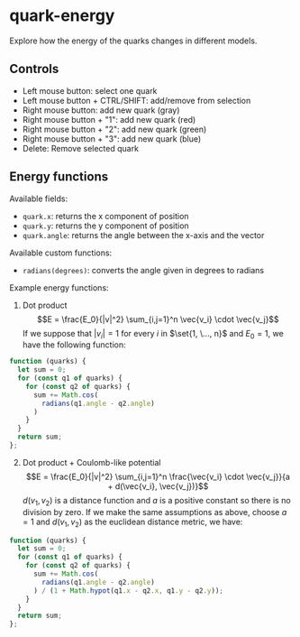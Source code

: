 # quark-energy
Explore how the energy of the quarks changes in different models.

## Controls
- Left mouse button: select one quark
- Left mouse button + CTRL/SHIFT: add/remove from selection
- Right mouse button: add new quark (gray)
- Right mouse button + "1": add new quark (red)
- Right mouse button + "2": add new quark (green)
- Right mouse button + "3": add new quark (blue)
- Delete: Remove selected quark

## Energy functions
Available fields:
- `quark.x`: returns the x component of position
- `quark.y`: returns the y component of position
- `quark.angle`: returns the angle between the x-axis and the vector

Available custom functions:
- `radians(degrees)`: converts the angle given in degrees to radians

Example energy functions:
1. Dot product
$$E = \frac{E_0}{|v|^2} \sum_{i,j=1}^n \vec{v_i} \cdot \vec{v_j}$$
If we suppose that $|v_i| = 1$ for every $i$ in $\set{1, \..., n}$ and $E_0 = 1$, we have the following function:

```js
function (quarks) {
  let sum = 0;
  for (const q1 of quarks) {
    for (const q2 of quarks) {
      sum += Math.cos(
        radians(q1.angle - q2.angle)
      )
    }
  }
  return sum;
};
```

2. Dot product + Coulomb-like potential
$$E = \frac{E_0}{|v|^2} \sum_{i,j=1}^n \frac{\vec{v_i} \cdot \vec{v_j}}{a + d(\vec{v_i}, \vec{v_j})}$$
$d(v_1, v_2)$ is a distance function and $a$ is a positive constant so there is no division by zero.
If we make the same assumptions as above, choose $a = 1$ and $d(v_1, v_2)$ as the euclidean distance metric, we have:
```js
function (quarks) {
  let sum = 0;
  for (const q1 of quarks) {
    for (const q2 of quarks) {
      sum += Math.cos(
        radians(q1.angle - q2.angle)
      ) / (1 + Math.hypot(q1.x - q2.x, q1.y - q2.y));
    }
  }
  return sum;
};
```
